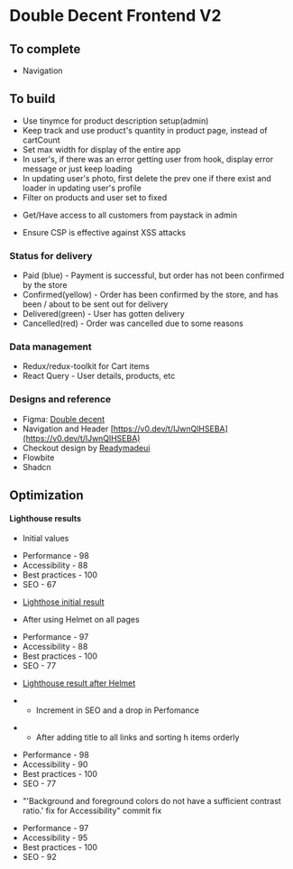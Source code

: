# Double Decent Frontend V2

## To complete

- Navigation

## To build

- Use tinymce for product description setup(admin)
- Keep track and use product's quantity in product page, instead of cartCount
- Set max width for display of the entire app
- In user's, if there was an error getting user from hook, display error message or just keep loading
- In updating user's photo, first delete the prev one if there exist and loader in updating user's profile
- Filter on products and user set to fixed

* Get/Have access to all customers from paystack in admin

- Ensure CSP is effective against XSS attacks


### Status for delivery

- Paid (blue) - Payment is successful, but order has not been confirmed by the store
- Confirmed(yellow) - Order has been confirmed by the store, and has been / about to be sent out for delivery
- Delivered(green) - User has gotten delivery
- Cancelled(red) - Order was cancelled due to some reasons

### Data management

- Redux/redux-toolkit for Cart items
- React Query - User details, products, etc

### Designs and reference

- Figma: [Double decent](https://www.figma.com/design/fFXluVYjVEUwXhuiC09vgO/Double-Descent-store?node-id=22-10&node-type=canvas&t=sQe3tKEVLbEb3PFP-0)
- Navigation and Header [https://v0.dev/t/lJwnQlHSEBA](https://v0.dev/t/lJwnQlHSEBA)
- Checkout design by [Readymadeui](https://readymadeui.com/)
- Flowbite
- Shadcn

## Optimization

#### Lighthouse results

- Initial values

* Performance - 98
* Accessibility - 88
* Best practices - 100
* SEO - 67
- [Lighthose initial result](./assets/Screenshot%202024-12-24%20201523.png)

- After using Helmet on all pages

* Performance - 97
* Accessibility - 88
* Best practices - 100
* SEO - 77
- [Lighthouse result after Helmet](./assets//Screenshot%202024-12-24%20203331.png)

* - Increment in SEO and a drop in Perfomance

- - After adding title to all links and sorting h items orderly

* Performance - 98
* Accessibility - 90
* Best practices - 100
* SEO - 77

- "'Background and foreground colors do not have a sufficient contrast ratio.' fix for Accessibility" commit fix

* Performance - 97
* Accessibility - 95
* Best practices - 100
* SEO - 92